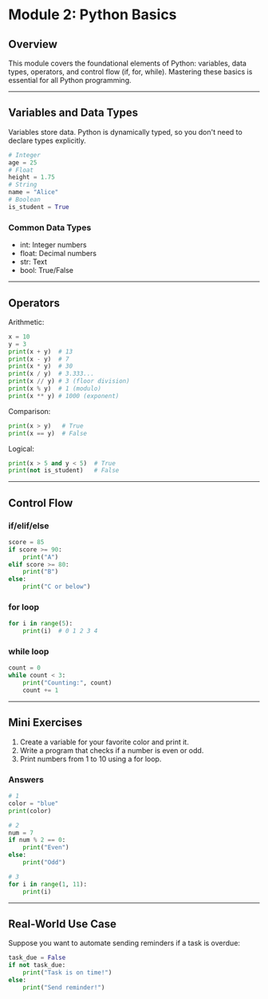 # Module 2: Python Basics

## Overview
This module covers the foundational elements of Python: variables, data types, operators, and control flow (if, for, while). Mastering these basics is essential for all Python programming.

---

## Variables and Data Types

Variables store data. Python is dynamically typed, so you don't need to declare types explicitly.

```python
# Integer
age = 25
# Float
height = 1.75
# String
name = "Alice"
# Boolean
is_student = True
```

### Common Data Types
- int: Integer numbers
- float: Decimal numbers
- str: Text
- bool: True/False

---

## Operators

Arithmetic:
```python
x = 10
y = 3
print(x + y)  # 13
print(x - y)  # 7
print(x * y)  # 30
print(x / y)  # 3.333...
print(x // y) # 3 (floor division)
print(x % y)  # 1 (modulo)
print(x ** y) # 1000 (exponent)
```

Comparison:
```python
print(x > y)   # True
print(x == y)  # False
```

Logical:
```python
print(x > 5 and y < 5)  # True
print(not is_student)   # False
```

---

## Control Flow

### if/elif/else
```python
score = 85
if score >= 90:
    print("A")
elif score >= 80:
    print("B")
else:
    print("C or below")
```

### for loop
```python
for i in range(5):
    print(i)  # 0 1 2 3 4
```

### while loop
```python
count = 0
while count < 3:
    print("Counting:", count)
    count += 1
```

---

## Mini Exercises
1. Create a variable for your favorite color and print it.
2. Write a program that checks if a number is even or odd.
3. Print numbers from 1 to 10 using a for loop.

### Answers
```python
# 1
color = "blue"
print(color)

# 2
num = 7
if num % 2 == 0:
    print("Even")
else:
    print("Odd")

# 3
for i in range(1, 11):
    print(i)
```

---

## Real-World Use Case
Suppose you want to automate sending reminders if a task is overdue:
```python
task_due = False
if not task_due:
    print("Task is on time!")
else:
    print("Send reminder!")
``` 
